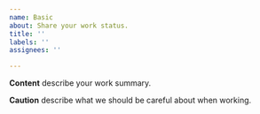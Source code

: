 ```yaml
---
name: Basic
about: Share your work status.
title: ''
labels: ''
assignees: ''

---
```


**Content**
describe your work summary.

**Caution**
describe what we should be careful about when working.
